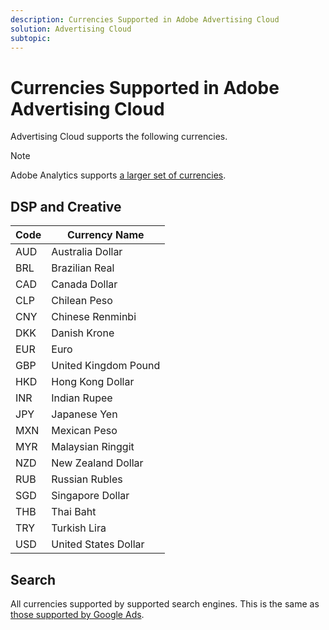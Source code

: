 ```yaml
---
description: Currencies Supported in Adobe Advertising Cloud
solution: Advertising Cloud
subtopic: 
---
```


# Currencies Supported in Adobe Advertising Cloud

Advertising Cloud supports the following currencies.

>[!NOTE]
>
>Adobe Analytics supports [a larger set of currencies](https://docs.adobe.com/content/help/en/analytics/admin/admin-tools/currency.html).

## DSP and Creative

|  Code  | Currency Name  |
|---|---|
|  AUD  | Australia Dollar  |
|  BRL  | Brazilian Real  |
|  CAD  | Canada Dollar  |
|  CLP  | Chilean Peso  |
|  CNY  | Chinese Renminbi  |
|  DKK  | Danish Krone  |
|  EUR  | Euro  |
|  GBP  | United Kingdom Pound  |
|  HKD  | Hong Kong Dollar  |
|  INR  | Indian Rupee  |
|  JPY  | Japanese Yen  |
|  MXN  | Mexican Peso  |
|  MYR  | Malaysian Ringgit  |
|  NZD  | New Zealand Dollar  |
|  RUB  | Russian Rubles  |
|  SGD  | Singapore Dollar  |
|  THB  | Thai Baht  |
|  TRY  | Turkish Lira  |
|  USD  | United States Dollar  |

## Search

All currencies supported by supported search engines. This is the same as [those supported by Google Ads](https://developers.google.com/adwords/api/docs/appendix/codes-formats#currency-codes).
